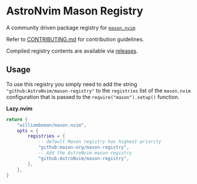 # AstroNvim Mason Registry

A community driven package registry for <a href="https://github.com/williamboman/mason.nvim"><code>mason.nvim</code></a>

Refer to [CONTRIBUTING.md](./CONTRIBUTING.md) for contribution guidelines.

Compiled registry contents are available via [releases](https://github.com/mason-org/mason-registry/releases).

## Usage

To use this registry you simply need to add the string `"github:AstroNvim/mason-registry"` to the `registries` list of
the `mason.nvim` configuration that is passed to the `require("mason").setup()` function.

**Lazy.nvim**

```lua
return {
    "williamboman/mason.nvim",
    opts = {
        registries = {
            -- default Mason registry has highest priority
            "github:mason-org/mason-registry",
            -- Add the AstroNvim mason registry
            "github:AstroNvim/mason-registry",
        },
    },
}
```
